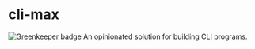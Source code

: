 # cli-max

[![Greenkeeper badge](https://badges.greenkeeper.io/VamshiKrishnaAlladi/cli-max.svg)](https://greenkeeper.io/)
An opinionated solution for building CLI programs.
